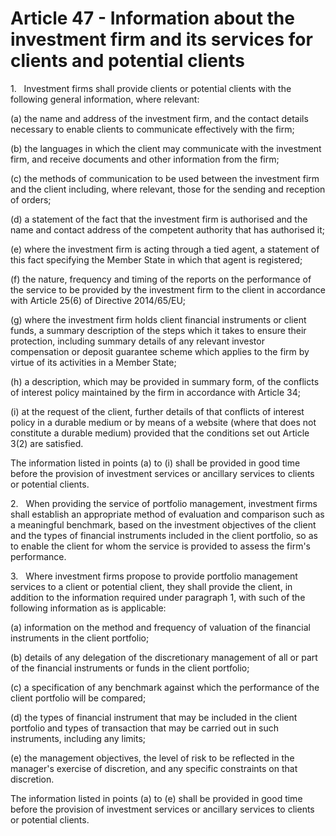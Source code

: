 # Article 47 - Information about the investment firm and its services for clients and potential clients


1.   Investment firms shall provide clients or potential clients with the following general information, where relevant:

(a) the name and address of the investment firm, and the contact details necessary to enable clients to communicate effectively with the firm;

(b) the languages in which the client may communicate with the investment firm, and receive documents and other information from the firm;

(c) the methods of communication to be used between the investment firm and the client including, where relevant, those for the sending and reception of orders;

(d) a statement of the fact that the investment firm is authorised and the name and contact address of the competent authority that has authorised it;

(e) where the investment firm is acting through a tied agent, a statement of this fact specifying the Member State in which that agent is registered;

(f) the nature, frequency and timing of the reports on the performance of the service to be provided by the investment firm to the client in accordance with Article 25(6) of Directive 2014/65/EU;

(g) where the investment firm holds client financial instruments or client funds, a summary description of the steps which it takes to ensure their protection, including summary details of any relevant investor compensation or deposit guarantee scheme which applies to the firm by virtue of its activities in a Member State;

(h) a description, which may be provided in summary form, of the conflicts of interest policy maintained by the firm in accordance with Article 34;

(i) at the request of the client, further details of that conflicts of interest policy in a durable medium or by means of a website (where that does not constitute a durable medium) provided that the conditions set out Article 3(2) are satisfied.

The information listed in points (a) to (i) shall be provided in good time before the provision of investment services or ancillary services to clients or potential clients.

2.   When providing the service of portfolio management, investment firms shall establish an appropriate method of evaluation and comparison such as a meaningful benchmark, based on the investment objectives of the client and the types of financial instruments included in the client portfolio, so as to enable the client for whom the service is provided to assess the firm's performance.

3.   Where investment firms propose to provide portfolio management services to a client or potential client, they shall provide the client, in addition to the information required under paragraph 1, with such of the following information as is applicable:

(a) information on the method and frequency of valuation of the financial instruments in the client portfolio;

(b) details of any delegation of the discretionary management of all or part of the financial instruments or funds in the client portfolio;

(c) a specification of any benchmark against which the performance of the client portfolio will be compared;

(d) the types of financial instrument that may be included in the client portfolio and types of transaction that may be carried out in such instruments, including any limits;

(e) the management objectives, the level of risk to be reflected in the manager's exercise of discretion, and any specific constraints on that discretion.

The information listed in points (a) to (e) shall be provided in good time before the provision of investment services or ancillary services to clients or potential clients.
